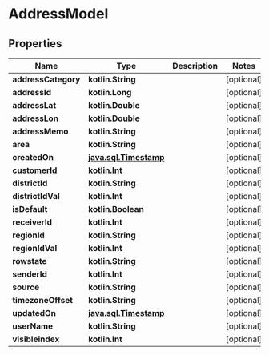
# AddressModel

## Properties
Name | Type | Description | Notes
------------ | ------------- | ------------- | -------------
**addressCategory** | **kotlin.String** |  |  [optional]
**addressId** | **kotlin.Long** |  |  [optional]
**addressLat** | **kotlin.Double** |  |  [optional]
**addressLon** | **kotlin.Double** |  |  [optional]
**addressMemo** | **kotlin.String** |  |  [optional]
**area** | **kotlin.String** |  |  [optional]
**createdOn** | [**java.sql.Timestamp**](java.sql.Timestamp.md) |  |  [optional]
**customerId** | **kotlin.Int** |  |  [optional]
**districtId** | **kotlin.String** |  |  [optional]
**districtIdVal** | **kotlin.Int** |  |  [optional]
**isDefault** | **kotlin.Boolean** |  |  [optional]
**receiverId** | **kotlin.Int** |  |  [optional]
**regionId** | **kotlin.String** |  |  [optional]
**regionIdVal** | **kotlin.Int** |  |  [optional]
**rowstate** | **kotlin.String** |  |  [optional]
**senderId** | **kotlin.Int** |  |  [optional]
**source** | **kotlin.String** |  |  [optional]
**timezoneOffset** | **kotlin.String** |  |  [optional]
**updatedOn** | [**java.sql.Timestamp**](java.sql.Timestamp.md) |  |  [optional]
**userName** | **kotlin.String** |  |  [optional]
**visibleindex** | **kotlin.Int** |  |  [optional]




